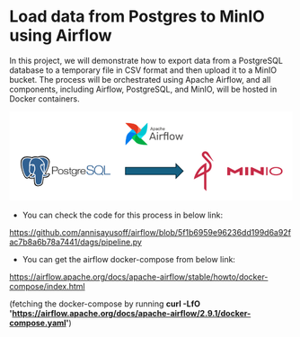 # Load data from Postgres to MinIO using Airflow

In this project, we will demonstrate how to export data from a PostgreSQL database to a temporary file in CSV format and then upload it to a MinIO bucket. The process will be orchestrated using Apache Airflow, and all components, including Airflow, PostgreSQL, and MinIO, will be hosted in Docker containers.

![alt text](https://github.com/annisayusoff/airflow/blob/efccd5e376c1a0da1620fc980dbd4d0b187f75cd/data%20flow.png?raw=true)

- You can check the code for this process in below link:

https://github.com/annisayusoff/airflow/blob/5f1b6959e96236dd199d6a92fac7b8a6b78a7441/dags/pipeline.py

- You can get the airflow docker-compose from below link:

https://airflow.apache.org/docs/apache-airflow/stable/howto/docker-compose/index.html

(fetching the docker-compose by running **curl -LfO 'https://airflow.apache.org/docs/apache-airflow/2.9.1/docker-compose.yaml'**)
